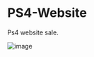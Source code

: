 # PS4-Website
Ps4 website sale.


![image](https://user-images.githubusercontent.com/105504791/235375069-3e422e2a-c2fe-4cc3-861a-cf5c5a41a6b4.png)
